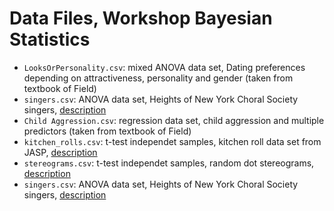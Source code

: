# Data Files,  Workshop Bayesian Statistics

* `LooksOrPersonality.csv`: mixed ANOVA data set, Dating preferences depending on attractiveness, personality and gender (taken from textbook of Field)
* `singers.csv`: ANOVA data set, Heights of New York Choral Society singers, [description](https://stat.ethz.ch/R-manual/R-devel/library/lattice/html/singer.html)
* `Child Aggression.csv`: regression data set, child aggression and multiple predictors (taken from textbook of Field) 
* `kitchen_rolls.csv`: t-test independet samples, kitchen roll data set from JASP, [description](https://www.ncbi.nlm.nih.gov/pmc/articles/PMC4408755/)
* `stereograms.csv`: t-test independet samples, random dot stereograms, [description](http://lib.stat.cmu.edu/DASL/Stories/FusionTime.html)
* `singers.csv`: ANOVA data set, Heights of New York Choral Society singers, [description](https://stat.ethz.ch/R-manual/R-devel/library/lattice/html/singer.html)
